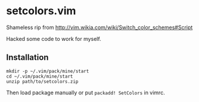 # setcolors.vim

Shameless rip from http://vim.wikia.com/wiki/Switch_color_schemes#Script

Hacked some code to work for myself.

## Installation

    mkdir -p ~/.vim/pack/mine/start
    cd ~/.vim/pack/mine/start
    unzip path/to/setcolors.zip

Then load package manually or put `packadd! SetColors` in vimrc.
